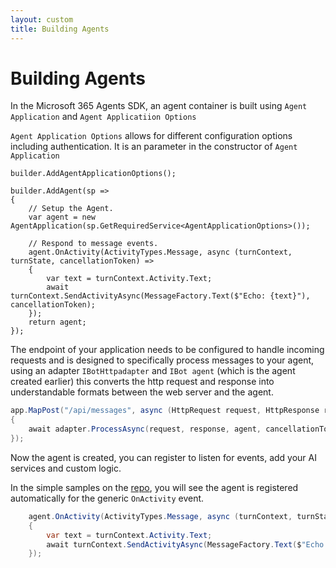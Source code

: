 ```yaml
---
layout: custom
title: Building Agents
---
```


# Building Agents

In the Microsoft 365 Agents SDK, an agent container is built using `Agent Application` and `Agent Applicatiion Options`

`Agent Application Options` allows for different configuration options including authentication. It is an parameter in the constructor of `Agent Application`


```
builder.AddAgentApplicationOptions();

builder.AddAgent(sp =>
{
    // Setup the Agent. 
    var agent = new AgentApplication(sp.GetRequiredService<AgentApplicationOptions>());

    // Respond to message events. 
    agent.OnActivity(ActivityTypes.Message, async (turnContext, turnState, cancellationToken) =>
    {
        var text = turnContext.Activity.Text;
        await turnContext.SendActivityAsync(MessageFactory.Text($"Echo: {text}"), cancellationToken);
    });
    return agent;
});
```

The endpoint of your application needs to be configured to handle incoming requests and is designed to specifically process messages to your agent, using an adapter `IBotHttpadapter` and `IBot agent` (which is the agent created earlier) this converts the http request and response into understandable formats between the web server and the agent.

```cs
app.MapPost("/api/messages", async (HttpRequest request, HttpResponse response, IBotHttpAdapter adapter, IBot agent, CancellationToken cancellationToken) =>
{
    await adapter.ProcessAsync(request, response, agent, cancellationToken);
});
```

Now the agent is created, you can register to listen for events, add your AI services and custom logic.

In the simple samples on the [repo](aka.ms/agents), you will see the agent is registered automatically for the generic `OnActivity` event. 
```cs
    agent.OnActivity(ActivityTypes.Message, async (turnContext, turnState, cancellationToken) =>
    {
        var text = turnContext.Activity.Text;
        await turnContext.SendActivityAsync(MessageFactory.Text($"Echo: {text}"), cancellationToken);
    });
```